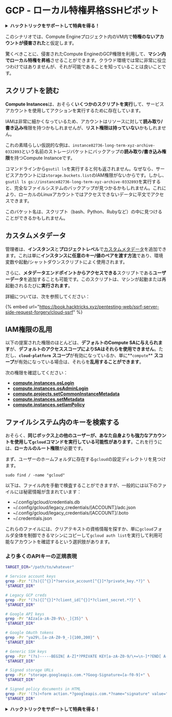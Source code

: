 # GCP - ローカル特権昇格SSHピボット

<details>

<summary><strong>ハックトリックをサポートして特典を得る！</strong></summary>

* もし、あなたの**会社をHackTricksで宣伝したい**場合や、**最新版のPEASSやHackTricksをPDFでダウンロード**したい場合は、[**SUBSCRIPTION PLANS**](https://github.com/sponsors/carlospolop)をチェックしてください！
* [**公式PEASS＆HackTricksグッズ**](https://peass.creator-spring.com)を手に入れる
* [**The PEASS Family**](https://opensea.io/collection/the-peass-family)を見つけて、独占的な[**NFT**](https://opensea.io/collection/the-peass-family)のコレクションを発見する
* 💬 [**Discordグループ**](https://discord.gg/hRep4RUj7f)または[**Telegramグループ**](https://t.me/peass)に参加するか、**Twitter**で私をフォローする🐦 [**@carlospolopm**](https://twitter.com/carlospolopm)
* **ハッキングのトリックを共有するために、PRを提出して** [**HackTricks**](https://github.com/carlospolop/hacktricks) **と** [**HackTricks Cloud**](https://github.com/carlospolop/hacktricks-cloud) **のGitHubリポジトリに参加する**

</details>

このシナリオでは、Compute Engineプロジェクト内のVM内で**特権のないアカウントが侵害された**と仮定します。

驚くべきことに、侵害されたCompute EngineのGCP権限を利用して、**マシン内でローカル特権を昇格**させることができます。クラウド環境では常に非常に役立つわけではありませんが、それが可能であることを知っていることは良いことです。

## スクリプトを読む <a href="#follow-the-scripts" id="follow-the-scripts"></a>

**Compute Instances**は、おそらく**いくつかのスクリプトを実行**して、サービスアカウントを使用してアクションを実行するために存在しています。

IAMは非常に細かくなっているため、アカウントはリソースに対して**読み取り/書き込み**権限を持つかもしれませんが、**リスト権限は持っていない**かもしれません。

これの素晴らしい仮説的な例は、`instance82736-long-term-xyz-archive-0332893`という名前のストレージバケットにバックアップの**読み取り/書き込み権限**を持つCompute Instanceです。

コマンドラインから`gsutil ls`を実行すると何も返されません。なぜなら、サービスアカウントには`storage.buckets.list`のIAM権限がないからです。しかし、`gsutil ls gs://instance82736-long-term-xyz-archive-0332893`を実行すると、完全なファイルシステムのバックアップが見つかるかもしれません。これにより、ローカルのLinuxアカウントではアクセスできないデータに平文でアクセスできます。

このバケット名は、スクリプト（bash、Python、Rubyなど）の中に見つけることができるかもしれません。

## カスタムメタデータ

管理者は、**インスタンス**と**プロジェクトレベル**で[カスタムメタデータ](https://cloud.google.com/compute/docs/storing-retrieving-metadata#custom)を追加できます。これは単に**インスタンスに任意のキー/値のペアを渡す方法**であり、環境変数や起動/シャットダウンスクリプトによく使用されます。

さらに、**メタデータエンドポイントからアクセスできる**スクリプトである**ユーザーデータ**を追加することも可能です。このスクリプトは、マシンが起動または再起動されるたびに**実行されます**。

詳細については、次を参照してください：

{% embed url="https://book.hacktricks.xyz/pentesting-web/ssrf-server-side-request-forgery/cloud-ssrf" %}

## IAM権限の乱用

以下の提案された権限のほとんどは、**デフォルトのCompute SAに与えられます**が、**デフォルトのアクセススコープによりSAはそれらを使用できません**。ただし、**`cloud-platform`** **スコープ**が有効になっているか、単に**`compute`** **スコープ**が有効になっている場合は、それらを**乱用することができます**。

次の権限を確認してください：

* ****[**compute.instances.osLogin**](../../gcp-pentesting/gcp-privilege-escalation/gcp-compute-privesc/#compute.instances.oslogin)****
* ****[**compute.instances.osAdminLogin**](../../gcp-pentesting/gcp-privilege-escalation/gcp-compute-privesc/#compute.instances.osadminlogin)****
* ****[**compute.projects.setCommonInstanceMetadata**](../../gcp-pentesting/gcp-privilege-escalation/gcp-compute-privesc/#compute.projects.setcommoninstancemetadata)****
* ****[**compute.instances.setMetadata**](../../gcp-pentesting/gcp-privilege-escalation/gcp-compute-privesc/#compute.instances.setmetadata)****
* ****[**compute.instances.setIamPolicy**](../../gcp-pentesting/gcp-privilege-escalation/gcp-compute-privesc/#compute.instances.setiampolicy)****

## ファイルシステム内のキーを検索する

おそらく、**同じボックス上の他のユーザーが、あなた自身よりも強力なアカウントを使用して`gcloud`コマンドを実行している可能性があります**。これを行うには、**ローカルのルート権限**が必要です。

まず、ユーザーのホームフォルダに存在する`gcloud`の設定ディレクトリを見つけます。
```
sudo find / -name "gcloud"
```
以下は、ファイル内を手動で検査することができますが、一般的には以下のファイルには秘密情報が含まれています：

* \~/.config/gcloud/credentials.db
* \~/.config/gcloud/legacy\_credentials/\[ACCOUNT]/adc.json
* \~/.config/gcloud/legacy\_credentials/\[ACCOUNT]/.boto
* \~/.credentials.json

これらのファイルには、クリアテキストの資格情報を探すか、単に`gcloud`フォルダ全体を制御できるマシンにコピーして`gcloud auth list`を実行して利用可能なアカウントを確認するという選択肢があります。

### より多くのAPIキーの正規表現
```bash
TARGET_DIR="/path/to/whatever"

# Service account keys
grep -Pzr "(?s){[^{}]*?service_account[^{}]*?private_key.*?}" \
"$TARGET_DIR"

# Legacy GCP creds
grep -Pzr "(?s){[^{}]*?client_id[^{}]*?client_secret.*?}" \
"$TARGET_DIR"

# Google API keys
grep -Pr "AIza[a-zA-Z0-9\\-_]{35}" \
"$TARGET_DIR"

# Google OAuth tokens
grep -Pr "ya29\.[a-zA-Z0-9_-]{100,200}" \
"$TARGET_DIR"

# Generic SSH keys
grep -Pzr "(?s)-----BEGIN[ A-Z]*?PRIVATE KEY[a-zA-Z0-9/\+=\n-]*?END[ A-Z]*?PRIVATE KEY-----" \
"$TARGET_DIR"

# Signed storage URLs
grep -Pir "storage.googleapis.com.*?Goog-Signature=[a-f0-9]+" \
"$TARGET_DIR"

# Signed policy documents in HTML
grep -Pzr '(?s)<form action.*?googleapis.com.*?name="signature" value=".*?">' \
"$TARGET_DIR"
```
<details>

<summary><strong>ハックトリックをサポートして特典を得る！</strong></summary>

* **HackTricksで会社を宣伝したい**場合や、**最新バージョンのPEASSにアクセスしたい**場合、またはHackTricksをPDFでダウンロードしたい場合は、[**サブスクリプションプラン**](https://github.com/sponsors/carlospolop)をチェックしてください！
* [**公式PEASS＆HackTricksグッズ**](https://peass.creator-spring.com)を手に入れましょう
* [**The PEASS Family**](https://opensea.io/collection/the-peass-family)を見つけて、独占的な[**NFT**](https://opensea.io/collection/the-peass-family)のコレクションを発見しましょう
* 💬 [**Discordグループ**](https://discord.gg/hRep4RUj7f)または[**Telegramグループ**](https://t.me/peass)に参加するか、**Twitter**で私をフォローしましょう 🐦 [**@carlospolopm**](https://twitter.com/carlospolopm)
* **ハッキングのトリックを共有するために、PRを** [**HackTricks**](https://github.com/carlospolop/hacktricks) **および** [**HackTricks Cloud**](https://github.com/carlospolop/hacktricks-cloud) **のGitHubリポジトリに提出してください。**

</details>
